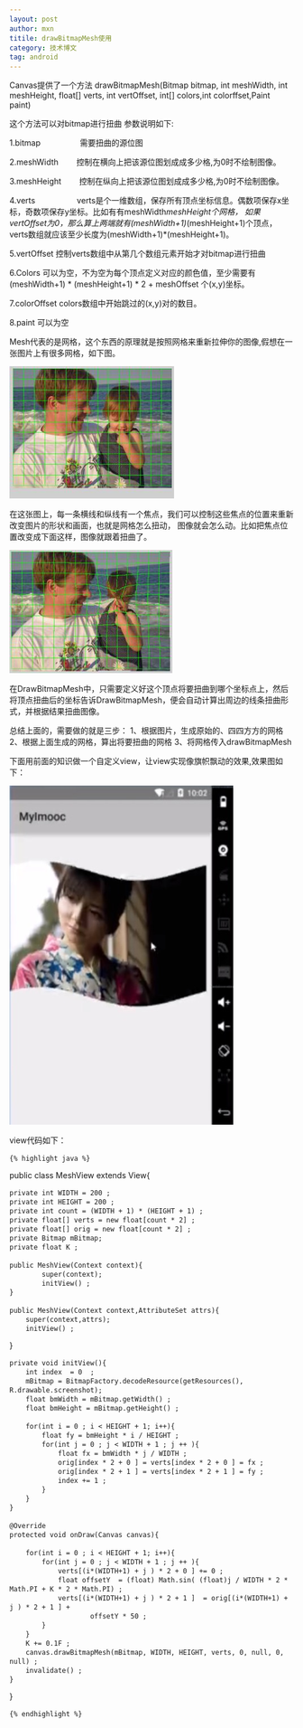 ```yaml
---
layout: post
author: mxn
titile: drawBitmapMesh使用
category: 技术博文
tag: android
---
```


Canvas提供了一个方法
drawBitmapMesh(Bitmap bitmap, int meshWidth, int meshHeight, float[] verts, int vertOffset, int[] colors,int colorffset,Paint paint)

这个方法可以对bitmap进行扭曲
参数说明如下:

1.bitmap　　　　　需要扭曲的源位图

2.meshWidth 　　控制在横向上把该源位图划成成多少格,为0时不绘制图像。

3.meshHeight 　　控制在纵向上把该源位图划成成多少格,为0时不绘制图像。

4.verts 　　　　　verts是个一维数组，保存所有顶点坐标信息。偶数项保存x坐标，奇数项保存y坐标。比如有有meshWidth*meshHeight个网格，
如果vertOffset为0，那么算上两端就有(meshWidth+1)*(meshHeight+1)个顶点，verts数组就应该至少长度为(meshWidth+1)*(meshHeight+1)。

5.vertOffset         控制verts数组中从第几个数组元素开始才对bitmap进行扭曲

6.Colors      可以为空，不为空为每个顶点定义对应的颜色值，至少需要有(meshWidth+1) * (meshHeight+1) * 2 + meshOffset 个(x,y)坐标。

7.colorOffset   colors数组中开始跳过的(x,y)对的数目。

8.paint   可以为空

<!-- more -->

Mesh代表的是网格，这个东西的原理就是按照网格来重新拉伸你的图像,假想在一张图片上有很多网格，如下图。

![](https://raw.githubusercontent.com/mxn21/mxn21.github.io/master/public/img/img121.jpg)

在这张图上，每一条横线和纵线有一个焦点，我们可以控制这些焦点的位置来重新改变图片的形状和画面，也就是网格怎么扭动，
图像就会怎么动。比如把焦点位置改变成下面这样，图像就跟着扭曲了。

![](https://raw.githubusercontent.com/mxn21/mxn21.github.io/master/public/img/img122.jpg)

在DrawBitmapMesh中，只需要定义好这个顶点将要扭曲到哪个坐标点上，然后将顶点扭曲后的坐标告诉DrawBitmapMesh，便会自动计算出周边的线条扭曲形式，并根据结果扭曲图像。

总结上面的，需要做的就是三步：
1、根据图片，生成原始的、四四方方的网格
2、根据上面生成的网格，算出将要扭曲的网格
3、将网格传入drawBitmapMesh

下面用前面的知识做一个自定义view，让view实现像旗帜飘动的效果,效果图如下：

![](https://raw.githubusercontent.com/mxn21/mxn21.github.io/master/public/img/img123.png)

view代码如下：

    {% highlight java %}

public class MeshView extends View{

	private int WIDTH = 200 ;
	private int HEIGHT = 200 ;
	private int count = (WIDTH + 1) * (HEIGHT + 1) ;
	private float[] verts = new float[count * 2] ;
	private float[] orig = new float[count * 2] ;
	private Bitmap mBitmap;
	private float K ;

	public MeshView(Context context){
			super(context);
			initView() ;
	}

	public MeshView(Context context,AttributeSet attrs){
		super(context,attrs);
		initView() ;
}

	private void initView(){
		int index  = 0  ;
		mBitmap = BitmapFactory.decodeResource(getResources(), R.drawable.screenshot);
		float bmWidth = mBitmap.getWidth() ;
		float bmHeight = mBitmap.getHeight() ;

		for(int i = 0 ; i < HEIGHT + 1; i++){
			float fy = bmHeight * i / HEIGHT ;
			for(int j = 0 ; j < WIDTH + 1 ; j ++ ){
				float fx = bmWidth * j / WIDTH ;
				orig[index * 2 + 0 ] = verts[index * 2 + 0 ] = fx ;
				orig[index * 2 + 1 ] = verts[index * 2 + 1 ] = fy ;
				index += 1 ;
			}
		}
	}

	@Override
	protected void onDraw(Canvas canvas){

		for(int i = 0 ; i < HEIGHT + 1; i++){
			for(int j = 0 ; j < WIDTH + 1 ; j ++ ){
				verts[(i*(WIDTH+1) + j ) * 2 + 0 ] += 0 ;
				float offsetY  = (float) Math.sin( (float)j / WIDTH * 2 * Math.PI + K * 2 * Math.PI) ;
				verts[(i*(WIDTH+1) + j ) * 2 + 1 ]  = orig[(i*(WIDTH+1) + j ) * 2 + 1 ] +
						offsetY * 50 ;
			}
		}
		K += 0.1F ;
		canvas.drawBitmapMesh(mBitmap, WIDTH, HEIGHT, verts, 0, null, 0, null) ;
		invalidate() ;
	}
}


    {% endhighlight %}
